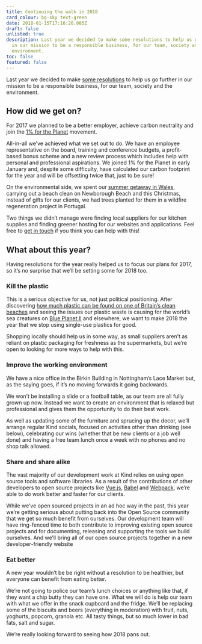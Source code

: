 ```yaml
---
title: Continuing the walk in 2018
card_colour: bg-sky text-green
date: 2018-01-15T17:16:20.085Z
draft: false
unlisted: true
description: Last year we decided to make some resolutions to help us go further
  in our mission to be a responsible business, for our team, society and the
  environment.
toc: false
featured: false
---
```

Last year we decided to make [some resolutions](https://madebykind.com/blog/a-year-to-walk-the-walk) to help us go further in our mission to be a responsible business, for our team, society and the environment.

## How did we get on?

For 2017 we planned to be a better employer, achieve carbon neutrality and join the [1% for the Planet](https://www.onepercentfortheplanet.org/) movement.

All-in-all we’ve achieved what we set out to do. We have an employee representative on the board, training and conference budgets, a profit-based bonus scheme and a new review process which includes help with personal and professional aspirations. We joined 1% for the Planet in early January and, despite some difficulty, have calculated our carbon footprint for the year and will be offsetting twice that, just to be sure!

On the environmental side, we spent our [summer getaway in Wales](https://madebykind.com/blog/kind-go-wild-in-wales/), carrying out a beach clean on Newborough Beach and this Christmas, instead of gifts for our clients, we had trees planted for them in a wildfire regeneration project in Portugal.

Two things we didn’t manage were finding local suppliers for our kitchen supplies and finding greener hosting for our websites and applications. Feel free to [get in touch](https://madebykind.com/contact) if you think you can help with this!

## What about this year?

Having resolutions for the year really helped us to focus our plans for 2017, so it’s no surprise that we’ll be setting some for 2018 too.

### Kill the plastic

This is a serious objective for us, not just political positioning. After discovering [how much plastic can be found on one of Britain’s clean beaches](https://www.instagram.com/p/BW-AxiHl59x/) and seeing the issues our plastic waste is causing for the world’s sea creatures on [Blue Planet II](http://www.bbc.co.uk/newsbeat/article/42030979/blue-planet-2-how-plastic-is-slowly-killing-our-sea-creatures-fish-and-birds) and elsewhere, we want to make 2018 the year that we stop using single-use plastics for good.

Shopping locally should help us in some way, as small suppliers aren’t as reliant on plastic packaging for freshness as the supermarkets, but we’re open to looking for more ways to help with this.

### Improve the working environment

We have a nice office in the Birkin Building in Nottingham’s Lace Market but, as the saying goes, if it’s no moving forwards it going backwards.

We won’t be installing a slide or a football table, as our team are all fully grown up now. Instead we want to create an environment that is relaxed but professional and gives them the opportunity to do their best work.

As well as updating some of the furniture and sprucing up the decor, we’ll arrange regular Kind socials, focused on activities other than drinking (see below), celebrating our wins (whether that be new clients or a job well done) and having a free team lunch once a week with no phones and no shop talk allowed.

### Share and share alike

The vast majority of our development work at Kind relies on using open source tools and software libraries. As a result of the contributions of other developers to open source projects like [Vue.js](https://vuejs.org/), [Babel](https://babeljs.io/) and [Webpack](https://webpack.js.org/), we’re able to do work better and faster for our clients. 

While we’ve open sourced projects in an ad hoc way in the past, this year we’re getting serious about putting back into the Open Source community that we get so much benefit from ourselves. Our development team will have ring-fenced time to both contribute to improving existing open source projects and for documenting, releasing and supporting the tools we build ourselves. And we’ll bring all of our open source projects together in a new developer-friendly website

### Eat better

A new year wouldn’t be be right without a resolution to be healthier, but everyone can benefit from eating better.

We’re not going to police our team’s lunch choices or anything like that, if they want a chip butty they can have one. What we will do is help our team with what we offer in the snack cupboard and the fridge. We’ll be replacing some of the biscuits and beers (everything in moderation) with fruit, nuts, yoghurts, popcorn, granola etc. All tasty things, but so much lower in bad fats, salt and sugar.

We’re really looking forward to seeing how 2018 pans out.
